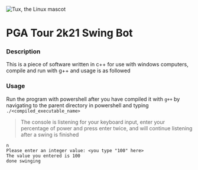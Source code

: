 ![Tux, the Linux mascot](https://pga-tour-res.cloudinary.com/image/upload/c_fill,dpr_3.0,f_auto,g_center,h_393,q_auto,w_713/v1/pgatour/editorial/2020/05/14/game-847-submitted.jpg)
# PGA Tour 2k21 Swing Bot
### Description
This is a piece of software written in c++ for use with windows computers, compile and run with g++ and usage is as followed
### Usage
Run the program with powershell after you have compiled it with `g++` by navigating to the parent directory in powershell and typing `./<compiled_executable_name>`
> The console is listening for your keyboard input, enter your percentage of power and press enter twice, and will continue listening after a swing is finished

``` 
n 
Please enter an integer value: <you type "100" here>
The value you entered is 100
done swinging
```